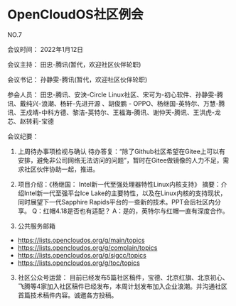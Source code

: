 # OpenCloudOS社区例会

NO.7

会议时间： 2022年1月12日

会议主持： 田忠-腾讯(暂代，欢迎社区伙伴轮职)

会议书记： 孙静雯-腾讯(暂代，欢迎社区伙伴轮职)

参会人员： 田忠-腾讯、安泱-Circle Linux社区、宋可为-初心软件、孙静雯-腾讯、戴纯兴-浪潮、杨轩-先进开源 、胡俊鹏 - OPPO、杨继国-英特尔、万慧-腾讯、王戍靖-中科方德、黎洁-英特尔、王福海-腾讯、谢仲天-腾讯、王洪虎-龙芯、赵转莉-宝德

会议纪要：
1. 上周待办事项检视与确认
   待办答复：“除了Github社区希望在Gitee上可以有安排，避免非公司网络无法访问的问题”，暂时在Gitee做镜像的人力不足，需求社区伙伴协助一起，推进。

2. 项目介绍：《杨继国： Intel新一代至强处理器特性Linux内核支持》
     摘要：介绍Intel新一代至强平台Ice Lake的主要特性，以及在Linux内核的支持现状，同时展望下一代Sapphire Rapids平台的一些新的技术。PPT会后社区内分享。
     Q：红帽4.18是否也有适配？
     A：是的，英特尔与红帽一直有深度合作。
     
3. 公共服务邮箱
- https://lists.opencloudos.org/g/main/topics
- https://lists.opencloudos.org/g/complain/topics
- https://lists.opencloudos.org/g/sigcc/topics
- https://lists.opencloudos.org/g/toc/topics

3. 社区公众号运营：
      目前已经发布5篇社区稿件，宝德、北京红旗、北京初心、飞腾等4家加入社区稿件已经发布，本周计划发布加入企业浪潮。并沟通社区首篇技术稿件内容。诚邀各方投稿。
